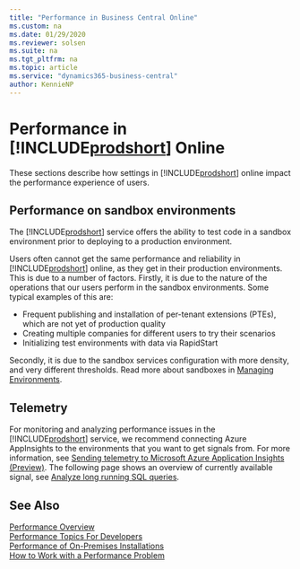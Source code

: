 ```yaml
---
title: "Performance in Business Central Online"
ms.custom: na
ms.date: 01/29/2020
ms.reviewer: solsen
ms.suite: na
ms.tgt_pltfrm: na
ms.topic: article
ms.service: "dynamics365-business-central"
author: KennieNP
---
```


# Performance in [!INCLUDE[prodshort](../developer/includes/prodshort.md)] Online

These sections describe how settings in [!INCLUDE[prodshort](../developer/includes/prodshort.md)] online impact the performance experience of users. 

## Performance on sandbox environments

The [!INCLUDE[prodshort](../developer/includes/prodshort.md)] service offers the ability to test code in a sandbox environment prior to deploying to a production environment. 

<!-- section partly rephrased -->
Users often cannot get the same performance and reliability in [!INCLUDE[prodshort](../developer/includes/prodshort.md)] online, as they get in their production environments. This is due to a number of factors. Firstly, it is due to the nature of the operations that our users perform in the sandbox environments. Some typical examples of this are:

- Frequent publishing and installation of per-tenant extensions (PTEs), which are not yet of production quality
- Creating multiple companies for different users to try their scenarios
- Initializing test environments with data via RapidStart

Secondly, it is due to the sandbox services configuration with more density, and very different thresholds. Read more about sandboxes in [Managing Environments](../administration/tenant-admin-center-environments.md).

<!--
Due to the nature of the operations our users perform in the sandbox environments, such as (for instance frequent publishing and installation of per-tenant extensions (PTEs), which are not yet of production quality, creating multiple companies for different users to try their scenarios, initializing test environments with data via RapidStart, and so on etc.), and due to the Sandbox services configuration (with more density, and very different thresholds), the users will often cannot get the same performance and reliability as they get in their production environments.  -->


## Telemetry

For monitoring and analyzing performance issues in the [!INCLUDE[prodshort](../developer/includes/prodshort.md)] service, we recommend connecting Azure AppInsights to the environments that you want to get signals from. For more information, see [Sending telemetry to Microsoft Azure Application Insights (Preview)](../administration/tenant-admin-center-telemetry.md#sending-telemetry-to-microsoft-azure-application-insights-preview). The following page shows an overview of currently available signal, see [Analyze long running SQL queries](../administration/tenant-admin-center-telemetry.md#lrsql).

## See Also

[Performance Overview](performance-overview.md)  
[Performance Topics For Developers](performance-developer.md)  
[Performance of On-Premises Installations](performance-onprem.md)  
[How to Work with a Performance Problem](performance-work-perf-problem.md)  
